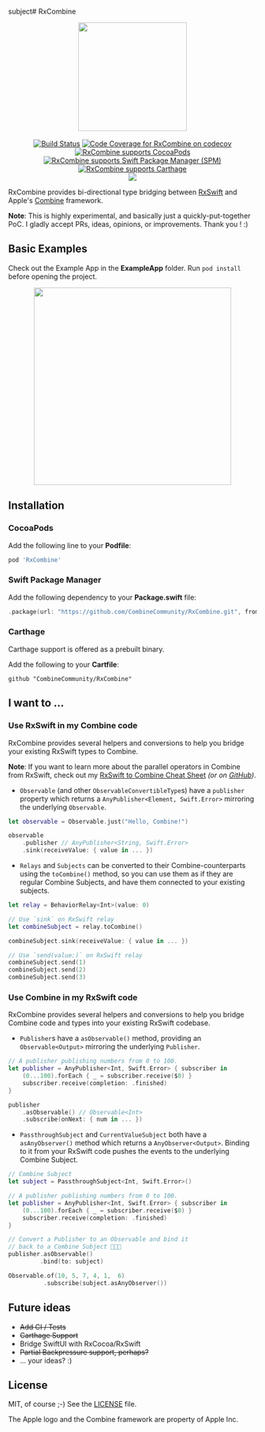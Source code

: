 subject# RxCombine

<p align="center">
<img src="https://github.com/freak4pc/RxCombine/raw/main/Resources/logo.png" width="220">
<br /><br />
<a href="https://actions-badge.atrox.dev/CombineCommunity/RxCombine/goto" target="_blank" alt="Build Status" title="Build Status"><img src="https://github.com/CombineCommunity/RxCombine/workflows/RxCombine/badge.svg?branch=main" alt="Build Status" title="Build Status"></a>
<a href="https://codecov.io/gh/CombineCommunity/RxCombine" target="_blank" alt="Code Coverage for RxCombine on codecov" title="Code Coverage for RxCombine on codecov"><img src="https://codecov.io/gh/CombineCommunity/RxCombine/branch/main/graph/badge.svg" alt="Code Coverage for RxCombine on codecov" title="Code Coverage for RxCombine on codecov"/></a>
<br />
<a href="https://cocoapods.org/pods/RxCombine" target="_blank"><img src="https://img.shields.io/cocoapods/v/RxCombine.svg?1" alt="RxCombine supports CocoaPods"></a>
<a href="https://github.com/apple/swift-package-manager" target="_blank"><img src="https://img.shields.io/badge/Swift%20Package%20Manager-compatible-brightgreen.svg" alt="RxCombine supports Swift Package Manager (SPM)"></a>
<a href="https://github.com/Carthage/Carthage" target="_blank"><img src="https://img.shields.io/badge/Carthage-compatible-4BC51D.svg?style=flat" alt="RxCombine supports Carthage"></a>
<br />
<img src="https://img.shields.io/badge/platforms-iOS%2013.0%20%7C%20macOS%2010.15%20%7C%20tvOS%2013.0%20%7C%20watchOS%206%20%7C%20Linux-333333.svg" />
</p>

RxCombine provides bi-directional type bridging between [RxSwift](https://github.com/ReactiveX/RxSwift.git) and Apple's [Combine](https://developer.apple.com/documentation/combine) framework.

**Note**: This is highly experimental, and basically just a quickly-put-together PoC. I gladly accept PRs, ideas, opinions, or improvements. Thank you ! :)

## Basic Examples

Check out the Example App in the **ExampleApp** folder. Run `pod install` before opening the project.

<p align="center"><img src="https://github.com/freak4pc/RxCombine/raw/main/Resources/example.gif" width="400"></p>

## Installation

### CocoaPods

Add the following line to your **Podfile**:

```rb
pod 'RxCombine'
```

### Swift Package Manager

Add the following dependency to your **Package.swift** file:

```swift
.package(url: "https://github.com/CombineCommunity/RxCombine.git", from: "1.6.0")
```

### Carthage

Carthage support is offered as a prebuilt binary.

Add the following to your **Cartfile**:

```
github "CombineCommunity/RxCombine"
```

## I want to ...

### Use RxSwift in my Combine code

RxCombine provides several helpers and conversions to help you bridge your existing RxSwift types to Combine.

**Note**: If you want to learn more about the parallel operators in Combine from RxSwift, check out my [RxSwift to Combine Cheat Sheet](https://medium.com/gett-engineering/rxswift-to-apples-combine-cheat-sheet-e9ce32b14c5b) *(or on [GitHub](https://github.com/freak4pc/rxswift-to-combine-cheatsheet))*.

* `Observable` (and other `ObservableConvertibleType`s) have a  `publisher` property which returns a `AnyPublisher<Element, Swift.Error>` mirroring the underlying `Observable`.

```swift
let observable = Observable.just("Hello, Combine!")

observable
    .publisher // AnyPublisher<String, Swift.Error>
    .sink(receiveValue: { value in ... })
```

* `Relays` and `Subjects` can be converted to their Combine-counterparts using the `toCombine()` method, so you can use them as if they are regular Combine Subjects, and have them connected to your existing subjects.

```swift
let relay = BehaviorRelay<Int>(value: 0)

// Use `sink` on RxSwift relay
let combineSubject = relay.toCombine()

combineSubject.sink(receiveValue: { value in ... })

// Use `send(value:)` on RxSwift relay
combineSubject.send(1)
combineSubject.send(2)
combineSubject.send(3)
```

### Use Combine in my RxSwift code

RxCombine provides several helpers and conversions to help you bridge Combine code and types into your existing RxSwift codebase.

* `Publisher`s have a `asObservable()` method, providing an `Observable<Output>` mirroring the underlying `Publisher`.
```swift
// A publisher publishing numbers from 0 to 100.
let publisher = AnyPublisher<Int, Swift.Error> { subscriber in
    (0...100).forEach { _ = subscriber.receive($0) }
    subscriber.receive(completion: .finished)
}

publisher
    .asObservable() // Observable<Int>
    .subscribe(onNext: { num in ... })
```

* `PassthroughSubject` and `CurrentValueSubject` both have a `asAnyObserver()` method which returns a `AnyObserver<Output>`. Binding to it from your RxSwift code pushes the events to the underlying Combine Subject.

```swift
// Combine Subject
let subject = PassthroughSubject<Int, Swift.Error>()

// A publisher publishing numbers from 0 to 100.
let publisher = AnyPublisher<Int, Swift.Error> { subscriber in
    (0...100).forEach { _ = subscriber.receive($0) }
    subscriber.receive(completion: .finished)
}

// Convert a Publisher to an Observable and bind it
// back to a Combine Subject 🤯🤯🤯
publisher.asObservable()
         .bind(to: subject)

Observable.of(10, 5, 7, 4, 1,  6)
          .subscribe(subject.asAnyObserver())
```

## Future ideas 

* ~~Add CI / Tests~~
* ~~Carthage Support~~
* Bridge SwiftUI with RxCocoa/RxSwift
* ~~Partial Backpressure support, perhaps?~~
* ... your ideas? :)

## License

MIT, of course ;-) See the [LICENSE](LICENSE) file. 

The Apple logo and the Combine framework are property of Apple Inc.
